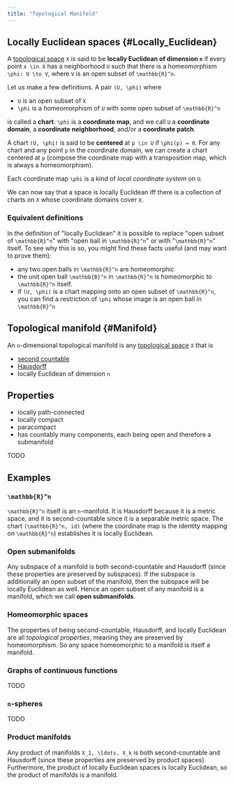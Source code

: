 ```yaml
---
title: "Topological Manifold"
---
```


## Locally Euclidean spaces {#Locally_Euclidean}

A [topological space][top_space] ``X`` is said to be **locally Euclidean of dimension ``n``** if every point ``x \in X`` has a neighborhood ``U`` such that there is a homeomorphism ``\phi: U \to V``, where ``V`` is an open subset of ``\mathbb{R}^n``.

Let us make a few definitions. A pair ``(U, \phi)`` where

 - ``U`` is an open subset of ``X``
 - ``\phi`` is a homeomorphism of ``U`` with some open subset of ``\mathbb{R}^n``

is called a **chart**. ``\phi`` is a **coordinate map**, and we call ``U`` a **coordinate domain**, a **coordinate neighborhood**, and/or a **coordinate patch**.

A chart ``(U, \phi)`` is said to be **centered** at ``p \in U`` if ``\phi(p) = 0``. For any chart and any point ``p`` in the coordinate domain, we can create a chart centered at ``p`` (compose the coordinate map with a transposition map, which is always a homeomorphism).

Each coordinate map ``\phi`` is a kind of *local coordinate system* on ``U``.

We can now say that a space is locally Euclidean iff there is a collection of charts on ``X`` whose coordinate domains cover ``X``.


### Equivalent definitions

In the definition of "locally Euclidean" it is possible to replace "open subset of ``\mathbb{R}^n``" with "open ball in ``\mathbb{R}^n``" or with "``\mathbb{R}^n``" itself. To see why this is so, you might find these facts useful (and may want to prove them):

 - any two open balls in ``\mathbb{R}^n`` are homeomorphic
 - the unit open ball ``\mathbb{B}^n`` in ``\mathbb{R}^n`` is homeomorphic to ``\mathbb{R}^n`` itself.
 - if ``(U, \phi)`` is a chart mapping onto an open subset of ``\mathbb{R}^n``, you can find a restriction of ``\phi`` whose image is an open ball in ``\mathbb{R}^n``



## Topological manifold {#Manifold}

An ``n``-dimensional topological manifold is any [topological space][top_space] ``X`` that is

 - [second countable][kinds]
 - [Hausdorff][kinds]
 - locally Euclidean of dimension ``n``

## Properties

 - locally path-connected
 - locally compact
 - paracompact
 - has countably many components, each being open and therefore a submanifold

TODO

## Examples

### ``\mathbb{R}^n``

``\mathbb{R}^n`` itself is an ``n``-manifold. It is Hausdorff because it is a metric space, and it is second-countable since it is a separable metric space. The chart ``(\mathbb{R}^n, id)`` (where the coordinate map is the identity mapping on ``\mathbb{R}^n``) establishes it is locally Euclidean.

### Open submanifolds

Any subspace of a manifold is both second-countable and Hausdorff (since these properties are preserved by subspaces). If the subspace is additionally an open subset of the manifold, then the subspace will be locally Euclidean as well. Hence an open subset of any manifold is a manifold, which we call **open submanifolds**.

### Homeomorphic spaces

The properties of being second-countable, Hausdorff, and locally Euclidean are all *topological properties*, meaning they are preserved by homeomorphism. So any space homeomorphic to a manifold is itself a manifold.

### Graphs of continuous functions

TODO

### ``n``-spheres

TODO

### Product manifolds

Any product of manifolds ``X_1, \ldots, X_k`` is both second-countable and Hausdorff (since these properties are preserved by product spaces). Furthermore, the product of locally Euclidean spaces is locally Euclidean, so the product of manifolds is a manifold.

[top_space]: top_space.html
[kinds]: top_space.html#Kinds
